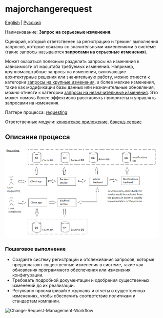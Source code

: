 # majorchangerequest

[English](majorchangerequest.md) | [Русский](majorchangerequest.ru.md)

Наименование: **Запрос на серьезные изменения**.

Сценарий, который ответственен за регистрацию и трекинг выполнения запросов, которые связаны со значительными изменениями в системе (такие запросы называются **запросами на серьезные изменения**). 

Может оказаться полезным разделить запросы на изменения в зависимости от масштаба требуемых изменений.
Например, крупномасштабные запросы на изменения, включающие архитектурные решения или значительную работу, можно отнести к категории [запросы на крупные изменения](../admin/majorchangerequest.md), а более мелкие изменения, такие как модификации базы данных или незначительные обновления, можно отнести к категории [запросы на незначительные изменения](../admin/minorchangerequest.md).
Это может помочь более эффективно расставлять приоритеты и управлять запросами на изменения.

Паттерн процесса: [requesting](../../processpatterns/requesting.ru.md)

Ответственные модули: [клиентское приложение](../../frontend/adminclient.ru.md), [бэкенд-сервис](../../backend/adminbackend.ru.md)

## Описание процесса

![requesting_overall](../../img/processpatterns/requesting_overall.png)

### Пошаговое выполнение

- Создайте систему регистрации и отслеживания запросов, которые предполагают существенные изменения в системе, такие как обновления программного обеспечения или изменения конфигурации.
- Требовать подробной документации и одобрения существенных изменений до их реализации.
- Регулярно просматривайте журналы и отчеты о существенных изменениях, чтобы обеспечить соответствие политикам и стандартам компании.

![Change-Request-Management-Workflow](https://www.researchgate.net/profile/Zafar-Nasir/publication/224191064/figure/fig1/AS:302594669989893@1449155599842/Change-Request-Management-Workflow.png)
